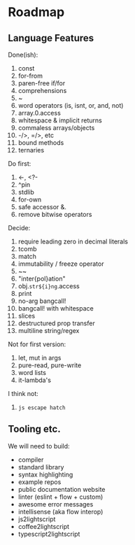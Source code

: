 
# Roadmap

## Language Features

Done(ish):
1. const
1. for-from
1. paren-free if/for
1. comprehensions
1. ~
1. word operators (is, isnt, or, and, not)
1. array.0.access
1. whitespace & implicit returns
1. commaless arrays/objects
1. -/>, =/>, etc
1. bound methods
1. ternaries

Do first:
1. <-, <?-
1. ^pin
1. stdlib
1. for-own
1. safe accessor &.
1. remove bitwise operators

Decide:
1. require leading zero in decimal literals
1. tcomb
1. match
1. immutability / freeze operator
1. ~~
1. "inter{pol}ation"
1. obj.`str${i}ng`.access
1. print
1. no-arg bangcall!
1. bangcall! with whitespace
1. slices
1. destructured prop transfer
1. multiline string/regex

Not for first version:
1. let, mut in args
1. pure-read, pure-write
1. word lists
1. it-lambda's

I think not:
1. `js escape hatch`


## Tooling etc.

We will need to build:
- compiler
- standard library
- syntax highlighting
- example repos
- public documentation website
- linter (eslint + flow + custom)
- awesome error messages
- intellisense (aka flow interop)
- js2lightscript
- coffee2lightscript
- typescript2lightscript
